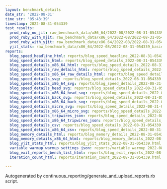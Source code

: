 ```yaml
---
layout: benchmark_details
date_str: '2022-08-31'
time_str: '05:43:39'
timestamp: 2022-08-31-054339
test_results:
  prod_ruby_no_jit: raw_benchmark_data/x86_64/2022-08/2022-08-31-054339_basic_benchmark_prod_ruby_no_jit.json
  prod_ruby_with_mjit: raw_benchmark_data/x86_64/2022-08/2022-08-31-054339_basic_benchmark_prod_ruby_with_mjit.json
  prod_ruby_with_yjit: raw_benchmark_data/x86_64/2022-08/2022-08-31-054339_basic_benchmark_prod_ruby_with_yjit.json
  yjit_stats: raw_benchmark_data/x86_64/2022-08/2022-08-31-054339_basic_benchmark_yjit_stats.json
reports:
  blog_speed_headline_html: reports/blog_speed_headline_2022-08-31-054339.html
  blog_speed_details_html: reports/blog_speed_details_2022-08-31-054339.html
  blog_speed_details_x86_64_html: reports/blog_speed_details_2022-08-31-054339.x86_64.html
  blog_speed_details_raw_details_html: reports/blog_speed_details_2022-08-31-054339.raw_details.html
  blog_speed_details_x86_64_raw_details_html: reports/blog_speed_details_2022-08-31-054339.x86_64.raw_details.html
  blog_speed_details_svg: reports/blog_speed_details_2022-08-31-054339.svg
  blog_speed_details_x86_64_svg: reports/blog_speed_details_2022-08-31-054339.x86_64.svg
  blog_speed_details_head_svg: reports/blog_speed_details_2022-08-31-054339.head.svg
  blog_speed_details_x86_64_head_svg: reports/blog_speed_details_2022-08-31-054339.x86_64.head.svg
  blog_speed_details_back_svg: reports/blog_speed_details_2022-08-31-054339.back.svg
  blog_speed_details_x86_64_back_svg: reports/blog_speed_details_2022-08-31-054339.x86_64.back.svg
  blog_speed_details_micro_svg: reports/blog_speed_details_2022-08-31-054339.micro.svg
  blog_speed_details_x86_64_micro_svg: reports/blog_speed_details_2022-08-31-054339.x86_64.micro.svg
  blog_speed_details_tripwires_json: reports/blog_speed_details_2022-08-31-054339.tripwires.json
  blog_speed_details_x86_64_tripwires_json: reports/blog_speed_details_2022-08-31-054339.x86_64.tripwires.json
  blog_speed_details_csv: reports/blog_speed_details_2022-08-31-054339.csv
  blog_speed_details_x86_64_csv: reports/blog_speed_details_2022-08-31-054339.x86_64.csv
  blog_memory_details_html: reports/blog_memory_details_2022-08-31-054339.html
  blog_memory_details_x86_64_html: reports/blog_memory_details_2022-08-31-054339.x86_64.html
  blog_yjit_stats_html: reports/blog_yjit_stats_2022-08-31-054339.html
  variable_warmup_warmup_settings_json: reports/variable_warmup_2022-08-31-054339.warmup_settings.json
  blog_exit_reports_bench_list_html: reports/blog_exit_reports_2022-08-31-054339.bench_list.html
  iteration_count_html: reports/iteration_count_2022-08-31-054339.html

---
```

Autogenerated by continuous_reporting/generate_and_upload_reports.rb script.
